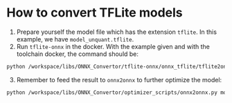 # How to convert TFLite models

1. Prepare yourself the model file which has the extension `tflite`. In this example, we have `model_unquant.tflite`.
2. Run `tflite-onnx` in the docker. With the example given and with the toolchain docker, the command should be:
```bash
python /workspace/libs/ONNX_Convertor/tflite-onnx/onnx_tflite/tflite2onnx.py -tflite model_unquant.tflite -save_path model_unquant.tflite.onnx -release_mode True
```
3. Remember to feed the result to `onnx2onnx` to further optimize the model:
```bash
python /workspace/libs/ONNX_Convertor/optimizer_scripts/onnx2onnx.py model_unquant.tflite.onnx -o /data1/target.onnx --add-bn -t
```